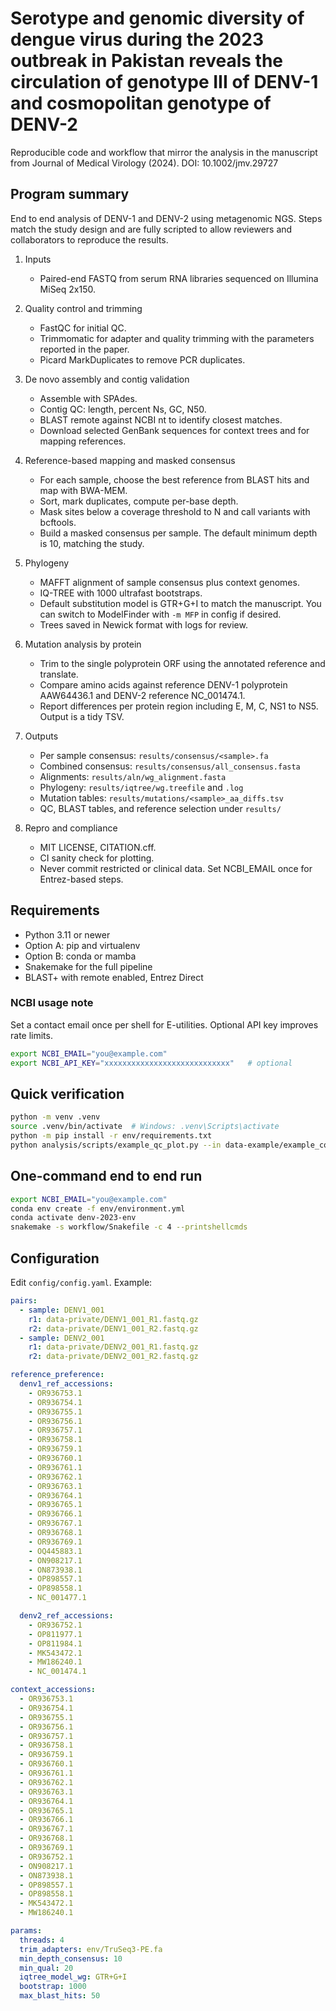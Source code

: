 # Serotype and genomic diversity of dengue virus during the 2023 outbreak in Pakistan reveals the circulation of genotype III of DENV-1 and cosmopolitan genotype of DENV-2

Reproducible code and workflow that mirror the analysis in the manuscript from Journal of Medical Virology (2024). DOI: 10.1002/jmv.29727

## Program summary
End to end analysis of DENV-1 and DENV-2 using metagenomic NGS. Steps match the study design and are fully scripted to allow reviewers and collaborators to reproduce the results.

1) Inputs
   - Paired-end FASTQ from serum RNA libraries sequenced on Illumina MiSeq 2x150.

2) Quality control and trimming
   - FastQC for initial QC.
   - Trimmomatic for adapter and quality trimming with the parameters reported in the paper.
   - Picard MarkDuplicates to remove PCR duplicates.

3) De novo assembly and contig validation
   - Assemble with SPAdes.
   - Contig QC: length, percent Ns, GC, N50.
   - BLAST remote against NCBI nt to identify closest matches.
   - Download selected GenBank sequences for context trees and for mapping references.

4) Reference-based mapping and masked consensus
   - For each sample, choose the best reference from BLAST hits and map with BWA-MEM.
   - Sort, mark duplicates, compute per-base depth.
   - Mask sites below a coverage threshold to N and call variants with bcftools.
   - Build a masked consensus per sample. The default minimum depth is 10, matching the study.

5) Phylogeny
   - MAFFT alignment of sample consensus plus context genomes.
   - IQ-TREE with 1000 ultrafast bootstraps.
   - Default substitution model is GTR+G+I to match the manuscript. You can switch to ModelFinder with `-m MFP` in config if desired.
   - Trees saved in Newick format with logs for review.

6) Mutation analysis by protein
   - Trim to the single polyprotein ORF using the annotated reference and translate.
   - Compare amino acids against reference DENV-1 polyprotein AAW64436.1 and DENV-2 reference NC_001474.1.
   - Report differences per protein region including E, M, C, NS1 to NS5. Output is a tidy TSV.

7) Outputs
   - Per sample consensus: `results/consensus/<sample>.fa`
   - Combined consensus: `results/consensus/all_consensus.fasta`
   - Alignments: `results/aln/wg_alignment.fasta`
   - Phylogeny: `results/iqtree/wg.treefile` and `.log`
   - Mutation tables: `results/mutations/<sample>_aa_diffs.tsv`
   - QC, BLAST tables, and reference selection under `results/`

8) Repro and compliance
   - MIT LICENSE, CITATION.cff.
   - CI sanity check for plotting.
   - Never commit restricted or clinical data. Set NCBI_EMAIL once for Entrez-based steps.

## Requirements
- Python 3.11 or newer
- Option A: pip and virtualenv
- Option B: conda or mamba
- Snakemake for the full pipeline
- BLAST+ with remote enabled, Entrez Direct

### NCBI usage note
Set a contact email once per shell for E-utilities. Optional API key improves rate limits.
```bash
export NCBI_EMAIL="you@example.com"
export NCBI_API_KEY="xxxxxxxxxxxxxxxxxxxxxxxxxxxx"   # optional
```

## Quick verification
```bash
python -m venv .venv
source .venv/bin/activate  # Windows: .venv\Scripts\activate
python -m pip install -r env/requirements.txt
python analysis/scripts/example_qc_plot.py --in data-example/example_counts.tsv --out results-example/example_plot.png
```

## One-command end to end run
```bash
export NCBI_EMAIL="you@example.com"
conda env create -f env/environment.yml
conda activate denv-2023-env
snakemake -s workflow/Snakefile -c 4 --printshellcmds
```

## Configuration
Edit `config/config.yaml`. Example:
```yaml
pairs:
  - sample: DENV1_001
    r1: data-private/DENV1_001_R1.fastq.gz
    r2: data-private/DENV1_001_R2.fastq.gz
  - sample: DENV2_001
    r1: data-private/DENV2_001_R1.fastq.gz
    r2: data-private/DENV2_001_R2.fastq.gz

reference_preference:
  denv1_ref_accessions:
    - OR936753.1
    - OR936754.1
    - OR936755.1
    - OR936756.1
    - OR936757.1
    - OR936758.1
    - OR936759.1
    - OR936760.1
    - OR936761.1
    - OR936762.1
    - OR936763.1
    - OR936764.1
    - OR936765.1
    - OR936766.1
    - OR936767.1
    - OR936768.1
    - OR936769.1
    - OQ445883.1
    - ON908217.1
    - ON873938.1
    - OP898557.1
    - OP898558.1
    - NC_001477.1

  denv2_ref_accessions:
    - OR936752.1
    - OP811977.1
    - OP811984.1
    - MK543472.1
    - MW186240.1
    - NC_001474.1

context_accessions:
  - OR936753.1
  - OR936754.1
  - OR936755.1
  - OR936756.1
  - OR936757.1
  - OR936758.1
  - OR936759.1
  - OR936760.1
  - OR936761.1
  - OR936762.1
  - OR936763.1
  - OR936764.1
  - OR936765.1
  - OR936766.1
  - OR936767.1
  - OR936768.1
  - OR936769.1
  - OR936752.1
  - ON908217.1
  - ON873938.1
  - OP898557.1
  - OP898558.1
  - MK543472.1
  - MW186240.1

params:
  threads: 4
  trim_adapters: env/TruSeq3-PE.fa
  min_depth_consensus: 10
  min_qual: 20
  iqtree_model_wg: GTR+G+I
  bootstrap: 1000
  max_blast_hits: 50
```
